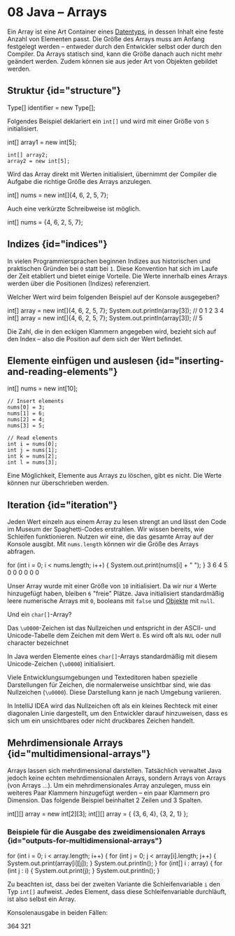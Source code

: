 # 08 Java – Arrays

<p>Ein Array ist eine Art Container eines
<format color="%LinkColor%"><a href="02-java-data-types.md">Datentyps</a></format>, in dessen Inhalt eine feste Anzahl
von Elementen passt. Die Größe des Arrays muss am Anfang festgelegt werden – entweder durch den Entwickler selbst oder
durch den Compiler. Da Arrays statisch sind, kann die Größe danach auch nicht mehr geändert werden. Zudem können sie
aus jeder Art von Objekten gebildet werden.</p>

## Struktur {id="structure"}

<code-block lang="java">
    Type[] identifier = new Type[];
</code-block>

<p>Folgendes Beispiel deklariert ein <code>int[]</code> und wird mit einer Größe von <code>5</code> initialisiert.</p>

<code-block lang="java">
    int[] array1 = new int[5];
    
    int[] array2;
    array2 = new int[5];
</code-block>

<p>Wird das Array direkt mit Werten initialisiert, übernimmt der Compiler die Aufgabe die richtige Größe des Arrays
anzulegen.</p>

<code-block lang="java">
    int[] nums = new int[]{4, 6, 2, 5, 7};
</code-block>

<p>Auch eine verkürzte Schreibweise ist möglich.</p>

<code-block lang="java">
    int[] nums = {4, 6, 2, 5, 7};
</code-block>

## Indizes {id="indices"}

<p>In vielen Programmiersprachen beginnen Indizes aus historischen und praktischen Gründen bei <code>0</code> statt bei
<code>1</code>. Diese Konvention hat sich im Laufe der Zeit etabliert und bietet einige Vorteile. Die Werte innerhalb
eines Arrays werden über die Positionen (Indizes) referenziert.</p>

<tabs group="task">
    <tab title="Frage">
        <p>Welcher Wert wird beim folgenden Beispiel auf der Konsole ausgegeben?</p>
        <code-block lang="java">
            int[] array = new int[]{4, 6, 2, 5, 7};
            System.out.println(array[3]);
        </code-block>
    </tab>
    <tab title="Lösung">
        <code-block lang="java">
            //                      0  1  2  3  4
            int[] array = new int[]{4, 6, 2, 5, 7};
            System.out.println(array[3]); // 5
        </code-block>
    </tab>
</tabs>

<p>Die Zahl, die in den eckigen Klammern angegeben wird, bezieht sich auf den Index – also die Position auf dem sich der
Wert befindet.</p>

## Elemente einfügen und auslesen {id="inserting-and-reading-elements"}

<code-block lang="java">
    int[] nums = new int[10];
    
    // Insert elements
    nums[0] = 3;
    nums[1] = 6;
    nums[2] = 4;
    nums[3] = 5;
    
    // Read elements
    int i = nums[0];
    int j = nums[1];
    int k = nums[2];
    int l = nums[3];
</code-block>

<tip>Eine Möglichkeit, Elemente aus Arrays zu löschen, gibt es nicht. Die Werte können nur überschrieben werden.</tip>

## Iteration {id="iteration"}

<p>Jeden Wert einzeln aus einem Array zu lesen strengt an und lässt den Code im Museum der Spaghetti-Codes erstrahlen.
Wir wissen bereits, wie Schleifen funktionieren. Nutzen wir eine, die das gesamte Array auf der Konsole ausgibt. Mit
<code>nums.length</code> können wir die Größe des Arrays abfragen.</p>

<code-block lang="java">
    for (int i = 0; i &lt; nums.length; i++) {
        System.out.print(nums[i] + " ");
    }
</code-block>

<code-block lang="console">
    3 6 4 5 0 0 0 0 0 0
</code-block>

<p>Unser Array wurde mit einer Größe von <code>10</code> initialisiert. Da wir nur <code>4</code> Werte hinzugefügt
haben, bleiben <code>6</code> "freie" Plätze. Java initialisiert standardmäßig leere numerische Arrays mit
<code>0</code>, booleans mit <code>false</code> und
<format color="%LinkColor%"><a href="11-java-objects.md">Objekte</a></format> mit <code>null</code>.</p>

<tabs group="task">
    <tab title="Frage">
        <p>Und ein <code>char[]</code>-Array?</p>
    </tab>
    <tab title="Lösung">
        <p>Das <code>\u0000</code>-Zeichen ist das Nullzeichen und entspricht in der ASCII- und Unicode-Tabelle dem
        Zeichen mit dem Wert <code>0</code>. Es wird oft als <code>NUL</code> oder null character bezeichnet</p>
        <note>
            In Java werden Elemente eines <code>char[]</code>-Arrays standardmäßig mit diesem Unicode-Zeichen
            (<code>\u0000</code>) initialisiert.
        </note>
        <p>Viele Entwicklungsumgebungen und Texteditoren haben spezielle Darstellungen für Zeichen, die normalerweise
        unsichtbar sind, wie das Nullzeichen (<code>\u0000</code>). Diese Darstellung kann je nach Umgebung variieren.
        </p>
        <p>In <format color="%Highlight%">IntelliJ IDEA</format> wird das Nullzeichen oft als ein kleines Rechteck mit
        einer diagonalen Linie dargestellt, um den Entwickler darauf hinzuweisen, dass es sich um ein unsichtbares oder
        nicht druckbares Zeichen handelt.</p>
    </tab>
</tabs>

## Mehrdimensionale Arrays {id="multidimensional-arrays"}

<p>Arrays lassen sich mehrdimensional darstellen. Tatsächlich verwaltet Java jedoch keine echten mehrdimensionalen
Arrays, sondern Arrays von Arrays (von Arrays …). Um ein mehrdimensionales Array anzulegen, muss ein weiteres Paar
Klammern hinzugefügt werden – ein paar Klammern pro Dimension. Das folgende Beispiel beinhaltet 2 Zeilen und 3 Spalten.
</p>

<code-block lang="java">
    int[][] array = new int[2][3];
</code-block>

<code-block lang="java">
    int[][] array = {
        {3, 6, 4},
        {3, 2, 1}
    };
</code-block>

### Beispiele für die Ausgabe des zweidimensionalen Arrays {id="outputs-for-multidimensional-arrays"}

<code-block lang="java">
    for (int i = 0; i &lt; array.length; i++) {
        for (int j = 0; j &lt; array[i].length; j++) {
            System.out.print(array[i][j]);
        }
        System.out.println();
    }
</code-block>

<code-block lang="java">
    for (int[] i : array) {
        for (int j : i) {
            System.out.print(j);
        }
        System.out.println();
    }
</code-block>

<p>Zu beachten ist, dass bei der zweiten Variante die Schleifenvariable <code>i</code> den Typ <code>int[]</code>
 aufweist. Jedes Element, dass diese Schleifenvariable durchläuft, ist also selbst ein Array.</p>

<p>Konsolenausgabe in beiden Fällen:</p>

<code-block lang="console">
    364
    321
</code-block>